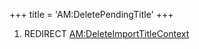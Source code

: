 +++
title = 'AM:DeletePendingTitle'
+++

1.  REDIRECT
    [AM:DeleteImportTitleContext](AM:DeleteImportTitleContext "wikilink")